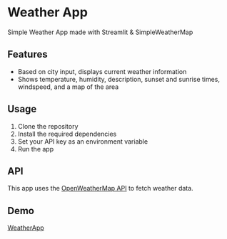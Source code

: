 # Weather App

Simple Weather App made with Streamlit & SimpleWeatherMap
## Features

- Based on city input, displays current weather information
- Shows temperature, humidity, description, sunset and sunrise times, windspeed, and a map of the area

## Usage

1. Clone the repository
2. Install the required dependencies
3. Set your API key as an environment variable
4. Run the app

## API

This app uses the [OpenWeatherMap API](https://openweathermap.org/api) to fetch weather data.

## Demo
[WeatherApp](https://st-weather-app-ocpqtsp4ifg56vjtwmxzra.streamlit.app/)
